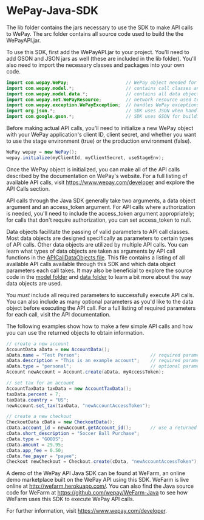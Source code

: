 WePay-Java-SDK
================================

The lib folder contains the jars necessary to use the SDK to make API calls to WePay. The src folder contains all source code used to build the the WePayAPI.jar. 

To use this SDK, first add the WePayAPI.jar to your project. You'll need to add GSON and JSON jars as well (these are included in the lib folder). You'll also need to import the necessary classes and packages into your own code. 
```java
import com.wepay.WePay;                     // WePay object needed for API initialization
import com.wepay.model.*;                   // contains call classes and all API call functions
import com.wepay.model.data.*;              // contains all data objects needed for making calls
import com.wepay.net.WePayResource;         // network resource used to execute calls
import com.wepay.exception.WePayException;  // handles WePay exceptions
import org.json.*;                          // SDK uses JSON when handling API call parameters
import com.google.gson.*;                   // SDK uses GSON for building objects from API responses
```
Before making actual API calls, you'll need to initialize a new WePay object with your WePay application's client ID, client secret, and whether you want to use the stage environment (true) or the production environment (false).
```java	
WePay wepay = new WePay();
wepay.initialize(myClientId, myClientSecret, useStageEnv);
```	
Once the WePay object is initialized, you can make all of the API calls described by the documentation on WePay's website. For a full listing of available API calls, visit https://www.wepay.com/developer and explore the API Calls section. 

API calls through the Java SDK generally take two arguments, a data object argument and an access_token argument. For API calls where authorization is needed, you'll need to include the access_token argument appropriately; for calls that don't require authorization, you can set access_token to null. 

Data objects facilitate the passing of valid parameters to API call classes. Most data objects are designed specifically as parameters to certain types of API calls. Other data objects are utilized by multiple API calls. You can learn what types of data objects are taken as arguments by API call functions in the <a href="https://github.com/wepay/WePay-Java-SDK/blob/master/APICalls.txt">APICallDataObjects file</a>. This file contains a listing of all available API calls available through this SDK and which data object parameters each call takes. It may also be beneficial to explore the source code in the <a href="https://github.com/wepay/WePay-Java-SDK/tree/master/src/main/java/com/wepay/model">model folder</a> and <a href="https://github.com/wepay/WePay-Java-SDK/tree/master/src/main/java/com/wepay/model/data">data folder</a> to learn a bit more about the way data objects are used.

You *must* include all required parameters to successfully execute API calls. You can also include as many optional parameters as you'd like to the data object before executing the API call. For a full listing of required parameters for each call, visit the API documentation. 

The following examples show how to make a few simple API calls and how you can use the returned objects to obtain information. 
```java
// create a new account
AccountData aData = new AccountData();
aData.name = "Test Person";                          // required parameter for this API call
aData.description = "This is an example account";    // required parameter for this API call
aData.type = "personal";                             // optional parameter for this API call
Account newAccount = Account.create(aData, myAccessToken);

// set tax for an account
AccountTaxData taxData = new AccountTaxData();
taxData.percent = 7;
taxData.country = "US";
newAccount.set_tax(taxData, "newAccountAccessToken");

// create a new checkout
CheckoutData cData = new CheckoutData();
cData.account_id = newAccount.getAccount_id();       // use a returned object to access information
cData.short_description = "Soccer Ball Purchase";
cData.type = "GOODS";
cData.amount = 29.95;
cData.app_fee = 0.50;
cData.fee_payer = "payee";
Checkout newCheckout = Checkout.create(cData, "newAccountAccessToken");
```
A demo of the WePay API Java SDK can be found at WeFarm, an online demo marketplace built on the WePay API using this SDK. WeFarm is live online at http://wefarm.herokuapp.com/. You can also find the Java source code for WeFarm at https://github.com/wepay/WeFarm-Java to see how WeFarm uses this SDK to execute WePay API calls. 

For further information, visit https://www.wepay.com/developer. 
